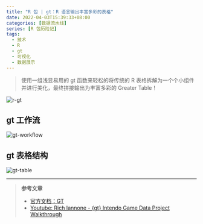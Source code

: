 ```yaml
---
title: "R 包 | gt：R 语言输出丰富多彩的表格"
date: 2022-04-03T15:39:33+08:00
categories: [数据流水线]
series: [R 包历险记]
tags:
  - 技术
  - R
  - gt
  - 可视化
  - 数据展示
---
```


> 使用一组浅显易用的 gt 函数来轻松的将传统的 R 表格拆解为一个个小组件并进行美化，最终拼接输出为丰富多彩的 Greater Table！

![r-gt](https://image-host-1255524710.cos.ap-beijing.myqcloud.com/img/20220403154650.png)

<!--more-->

## gt 工作流

![gt-workflow](https://image-host-1255524710.cos.ap-beijing.myqcloud.com/img/20220403160334.png)

## gt 表格结构

![gt-table](https://image-host-1255524710.cos.ap-beijing.myqcloud.com/img/20220403160521.png)

---

> **参考文章**
>
> - [官方文档：GT](https://gt.rstudio.com/)
> - [Youtube: Rich Iannone - {gt} Intendo Game Data Project Walkthrough](https://www.youtube.com/watch?v=aPRVzk9pvno)
